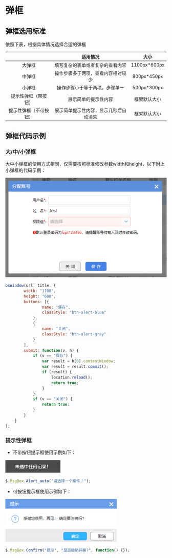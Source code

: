 # 弹框

## 弹框选用标准

依照下表，根据具体情况选择合适的弹框

|                        |                适用情况                |     大小     |
| :--------------------: | :------------------------------------: | :----------: |
|         大弹框         |    填写复杂的表单或者复杂的查看内容    | 1100px*600px |
|         中弹框         |   操作步骤多于两项，查看内容相对较少   | 800px*450px  |
|         小弹框         |     操作步骤小于等于两项，步骤单一     | 500px*300px  |
|  提示性弹框（带按钮）  |          展示简单的提示性内容          | 框架默认大小 |
| 提示性弹框（不带按钮） | 展示简单提示性内容，显示几秒后自动消失 | 框架默认大小 |

## 弹框代码示例

### 大/中/小弹框

大中小弹框的使用方式相同，仅需要按照标准修改参数width和height，以下附上小弹框的代码示例：

![An image](../../images/bsWindow.png)

```javascript
bsWindow(url, title, {
        width: "1100",
        height: "600",
        buttons: [{
                name: "保存",
                classStyle: "btn-alert-blue"
            },
            {
                name: "关闭",
                classStyle: "btn-alert-gray"
            }
        ],
        submit: function(v, h) {
            if (v == "保存") {
                var result = h[0].contentWindow;
                var result = result.commit();
                if (result) {
                    location.reload();
                    return true;
                }
            }
            if (v == "关闭") {
                return true;
            }
        }
    }
);
```

### 提示性弹框

- 不带按钮提示框使用示例如下：


![An image](../../images/msgAuto.png)

```javascript
$.MsgBox.Alert_auto("请选择一个案件！");
```

- 带按钮提示框使用示例如下：


![An image](../../images/msgConfirm.png)

```javascript
$.MsgBox.Confirm("提示", "是否撤销并案?", function() {});
```

